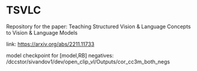 # TSVLC
Repository for the paper: Teaching Structured Vision &amp; Language Concepts to Vision &amp; Language Models

link: https://arxiv.org/abs/2211.11733

model checkpoint for [model,RB] negatives: /dccstor/sivandov1/dev/open_clip_vl/Outputs/cor_cc3m_both_negs
